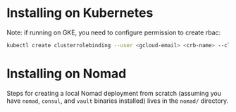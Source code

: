 # Installing on Kubernetes

Note: if running on GKE, you need to configure permission to create rbac: 
```bash
kubectl create clusterrolebinding --user <gcloud-email> <crb-name> --clusterrole=<any role with RBAC create permission>
```

# Installing on Nomad

Steps for creating a local Nomad deployment from scratch (assuming you have `nomad`, `consul`, and `vault` binaries installed) lives in the `nomad/` directory.
